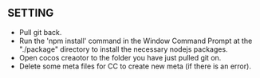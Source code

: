 ## SETTING
* Pull git back.
* Run the 'npm install' command in the Window Command Prompt at the "./package" directory to install the necessary nodejs packages.
* Open cocos creaotor to the folder you have just pulled git on.
* Delete some meta files for CC to create new meta (if there is an error).
